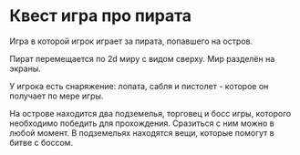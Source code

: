 # Квест игра про пирата

Игра в которой игрок играет за пирата, попавшего на остров.

Пират перемещается по 2d миру с видом сверху. Мир разделён на экраны.

У игрока есть снаряжение: лопата, сабля и пистолет - которое он получает по мере игры.

На острове находится два подземелья, торговец и босс игры, которого необходимо победить для прохождения. Сразиться с ним можно в любой момент. В подземельях находятся вещи, которые помогут в битве с боссом.